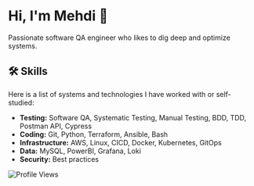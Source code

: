 <link rel="stylesheet" href="https://cdnjs.cloudflare.com/ajax/libs/font-awesome/6.0.0-beta3/css/all.min.css">

# Hi, I'm Mehdi 👋

Passionate software QA engineer who likes to dig deep and optimize systems.

## 🛠 Skills
Here is a list of systems and technologies I have worked with or self-studied:
- **Testing:** Software QA, Systematic Testing, Manual Testing, BDD, TDD, Postman API, Cypress 
- **Coding:** Git, Python, Terraform, Ansible, Bash
- **Infrastructure:** AWS, Linux, CICD, Docker, Kubernetes, GitOps
- **Data:** MySQL, PowerBI, Grafana, Loki
- **Security:** Best practices

![Profile Views](https://komarev.com/ghpvc/?username=memor24&color=blue)

